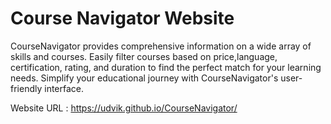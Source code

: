 # Course Navigator Website
CourseNavigator provides comprehensive information on a wide array of skills and courses. Easily filter courses based on price,language, certification, rating, and duration to find the perfect match for your learning needs. Simplify your educational journey with CourseNavigator's user-friendly interface. 

Website URL : https://udvik.github.io/CourseNavigator/

